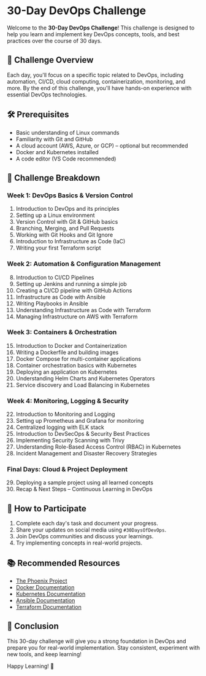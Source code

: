 # 30-Day DevOps Challenge

Welcome to the **30-Day DevOps Challenge**! This challenge is designed to help you learn and implement key DevOps concepts, tools, and best practices over the course of 30 days.

## 📌 Challenge Overview
Each day, you'll focus on a specific topic related to DevOps, including automation, CI/CD, cloud computing, containerization, monitoring, and more. By the end of this challenge, you'll have hands-on experience with essential DevOps technologies.

## 🛠 Prerequisites
- Basic understanding of Linux commands
- Familiarity with Git and GitHub
- A cloud account (AWS, Azure, or GCP) – optional but recommended
- Docker and Kubernetes installed
- A code editor (VS Code recommended)

## 📅 Challenge Breakdown
### Week 1: DevOps Basics & Version Control
1. Introduction to DevOps and its principles
2. Setting up a Linux environment
3. Version Control with Git & GitHub basics
4. Branching, Merging, and Pull Requests
5. Working with Git Hooks and Git Ignore
6. Introduction to Infrastructure as Code (IaC)
7. Writing your first Terraform script

### Week 2: Automation & Configuration Management
8. Introduction to CI/CD Pipelines
9. Setting up Jenkins and running a simple job
10. Creating a CI/CD pipeline with GitHub Actions
11. Infrastructure as Code with Ansible
12. Writing Playbooks in Ansible
13. Understanding Infrastructure as Code with Terraform
14. Managing Infrastructure on AWS with Terraform

### Week 3: Containers & Orchestration
15. Introduction to Docker and Containerization
16. Writing a Dockerfile and building images
17. Docker Compose for multi-container applications
18. Container orchestration basics with Kubernetes
19. Deploying an application on Kubernetes
20. Understanding Helm Charts and Kubernetes Operators
21. Service discovery and Load Balancing in Kubernetes

### Week 4: Monitoring, Logging & Security
22. Introduction to Monitoring and Logging
23. Setting up Prometheus and Grafana for monitoring
24. Centralized logging with ELK stack
25. Introduction to DevSecOps & Security Best Practices
26. Implementing Security Scanning with Trivy
27. Understanding Role-Based Access Control (RBAC) in Kubernetes
28. Incident Management and Disaster Recovery Strategies

### Final Days: Cloud & Project Deployment
29. Deploying a sample project using all learned concepts
30. Recap & Next Steps – Continuous Learning in DevOps

## 🚀 How to Participate
1. Complete each day's task and document your progress.
2. Share your updates on social media using `#30DaysOfDevOps`.
3. Join DevOps communities and discuss your learnings.
4. Try implementing concepts in real-world projects.

## 📚 Recommended Resources
- [The Phoenix Project](https://www.amazon.com/Phoenix-Project-DevOps-Helping-Business/dp/0988262592)
- [Docker Documentation](https://docs.docker.com/)
- [Kubernetes Documentation](https://kubernetes.io/docs/)
- [Ansible Documentation](https://docs.ansible.com/)
- [Terraform Documentation](https://developer.hashicorp.com/terraform/docs)

## 🎯 Conclusion
This 30-day challenge will give you a strong foundation in DevOps and prepare you for real-world implementation. Stay consistent, experiment with new tools, and keep learning!

Happy Learning! 🚀

